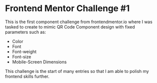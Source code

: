 # Frontend Mentor Challenge #1 

This is the first component challenge from frontendmentor.io where I was tasked to
create to mimic QR Code Component design with fixed parameters such as:
- Color
- Font
- Font-weight
- Font-size
- Mobile-Screen Dimensions

This challenge is the start of many entries so that I am able to polish my frontend skills
further. 
